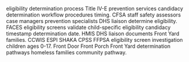 eligibility determination process Title IV-E prevention services candidacy determination workflow procedures timing. CFSA staff safety assessors case managers prevention specialists DHS liaison determine eligibility. FACES eligibility screens validate child-specific eligibility candidacy timestamp determination date. HMIS DHS liaison documents Front Yard families. CCWIS ESPI SHAKA CPSS FFPSA eligibility screen investigation children ages 0-17. Front Door Front Porch Front Yard determination pathways homeless families community pathway.